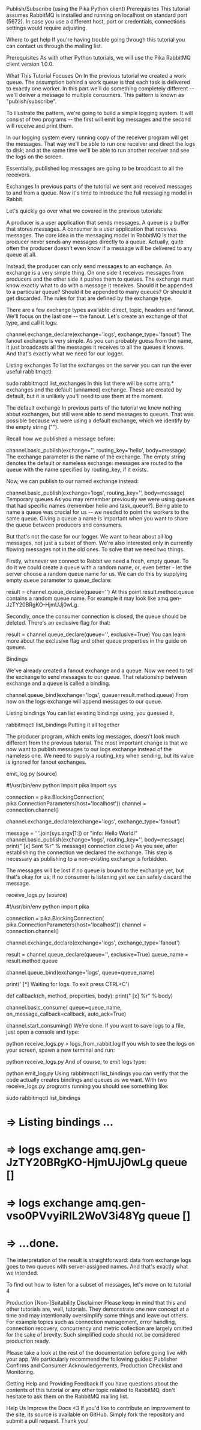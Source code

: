 Publish/Subscribe
(using the Pika Python client)
Prerequisites
This tutorial assumes RabbitMQ is installed and running on localhost on standard port (5672). In case you use a different host, port or credentials, connections settings would require adjusting.

Where to get help
If you're having trouble going through this tutorial you can contact us through the mailing list.

Prerequisites
As with other Python tutorials, we will use the Pika RabbitMQ client version 1.0.0.

What This Tutorial Focuses On
In the previous tutorial we created a work queue. The assumption behind a work queue is that each task is delivered to exactly one worker. In this part we'll do something completely different -- we'll deliver a message to multiple consumers. This pattern is known as "publish/subscribe".

To illustrate the pattern, we're going to build a simple logging system. It will consist of two programs -- the first will emit log messages and the second will receive and print them.

In our logging system every running copy of the receiver program will get the messages. That way we'll be able to run one receiver and direct the logs to disk; and at the same time we'll be able to run another receiver and see the logs on the screen.

Essentially, published log messages are going to be broadcast to all the receivers.

Exchanges
In previous parts of the tutorial we sent and received messages to and from a queue. Now it's time to introduce the full messaging model in Rabbit.

Let's quickly go over what we covered in the previous tutorials:

A producer is a user application that sends messages.
A queue is a buffer that stores messages.
A consumer is a user application that receives messages.
The core idea in the messaging model in RabbitMQ is that the producer never sends any messages directly to a queue. Actually, quite often the producer doesn't even know if a message will be delivered to any queue at all.

Instead, the producer can only send messages to an exchange. An exchange is a very simple thing. On one side it receives messages from producers and the other side it pushes them to queues. The exchange must know exactly what to do with a message it receives. Should it be appended to a particular queue? Should it be appended to many queues? Or should it get discarded. The rules for that are defined by the exchange type.


There are a few exchange types available: direct, topic, headers and fanout. We'll focus on the last one -- the fanout. Let's create an exchange of that type, and call it logs:

channel.exchange_declare(exchange='logs',
                         exchange_type='fanout')
The fanout exchange is very simple. As you can probably guess from the name, it just broadcasts all the messages it receives to all the queues it knows. And that's exactly what we need for our logger.

Listing exchanges
To list the exchanges on the server you can run the ever useful rabbitmqctl:

sudo rabbitmqctl list_exchanges
In this list there will be some amq.* exchanges and the default (unnamed) exchange. These are created by default, but it is unlikely you'll need to use them at the moment.

The default exchange
In previous parts of the tutorial we knew nothing about exchanges, but still were able to send messages to queues. That was possible because we were using a default exchange, which we identify by the empty string ("").

Recall how we published a message before:

channel.basic_publish(exchange='',
                      routing_key='hello',
                      body=message)
The exchange parameter is the name of the exchange. The empty string denotes the default or nameless exchange: messages are routed to the queue with the name specified by routing_key, if it exists.

Now, we can publish to our named exchange instead:

channel.basic_publish(exchange='logs',
                      routing_key='',
                      body=message)
Temporary queues
As you may remember previously we were using queues that had specific names (remember hello and task_queue?). Being able to name a queue was crucial for us -- we needed to point the workers to the same queue. Giving a queue a name is important when you want to share the queue between producers and consumers.

But that's not the case for our logger. We want to hear about all log messages, not just a subset of them. We're also interested only in currently flowing messages not in the old ones. To solve that we need two things.

Firstly, whenever we connect to Rabbit we need a fresh, empty queue. To do it we could create a queue with a random name, or, even better - let the server choose a random queue name for us. We can do this by supplying empty queue parameter to queue_declare:

result = channel.queue_declare(queue='')
At this point result.method.queue contains a random queue name. For example it may look like amq.gen-JzTY20BRgKO-HjmUJj0wLg.

Secondly, once the consumer connection is closed, the queue should be deleted. There's an exclusive flag for that:

result = channel.queue_declare(queue='', exclusive=True)
You can learn more about the exclusive flag and other queue properties in the guide on queues.

Bindings

We've already created a fanout exchange and a queue. Now we need to tell the exchange to send messages to our queue. That relationship between exchange and a queue is called a binding.

channel.queue_bind(exchange='logs',
                   queue=result.method.queue)
From now on the logs exchange will append messages to our queue.

Listing bindings
You can list existing bindings using, you guessed it,

rabbitmqctl list_bindings
Putting it all together

The producer program, which emits log messages, doesn't look much different from the previous tutorial. The most important change is that we now want to publish messages to our logs exchange instead of the nameless one. We need to supply a routing_key when sending, but its value is ignored for fanout exchanges.

emit_log.py (source)

#!/usr/bin/env python
import pika
import sys

connection = pika.BlockingConnection(
    pika.ConnectionParameters(host='localhost'))
channel = connection.channel()

channel.exchange_declare(exchange='logs', exchange_type='fanout')

message = ' '.join(sys.argv[1:]) or "info: Hello World!"
channel.basic_publish(exchange='logs', routing_key='', body=message)
print(" [x] Sent %r" % message)
connection.close()
As you see, after establishing the connection we declared the exchange. This step is necessary as publishing to a non-existing exchange is forbidden.

The messages will be lost if no queue is bound to the exchange yet, but that's okay for us; if no consumer is listening yet we can safely discard the message.

receive_logs.py (source)

#!/usr/bin/env python
import pika

connection = pika.BlockingConnection(
    pika.ConnectionParameters(host='localhost'))
channel = connection.channel()

channel.exchange_declare(exchange='logs', exchange_type='fanout')

result = channel.queue_declare(queue='', exclusive=True)
queue_name = result.method.queue

channel.queue_bind(exchange='logs', queue=queue_name)

print(' [*] Waiting for logs. To exit press CTRL+C')

def callback(ch, method, properties, body):
    print(" [x] %r" % body)

channel.basic_consume(
    queue=queue_name, on_message_callback=callback, auto_ack=True)

channel.start_consuming()
We're done. If you want to save logs to a file, just open a console and type:

python receive_logs.py > logs_from_rabbit.log
If you wish to see the logs on your screen, spawn a new terminal and run:

python receive_logs.py
And of course, to emit logs type:

python emit_log.py
Using rabbitmqctl list_bindings you can verify that the code actually creates bindings and queues as we want. With two receive_logs.py programs running you should see something like:

sudo rabbitmqctl list_bindings
# => Listing bindings ...
# => logs    exchange        amq.gen-JzTY20BRgKO-HjmUJj0wLg  queue           []
# => logs    exchange        amq.gen-vso0PVvyiRIL2WoV3i48Yg  queue           []
# => ...done.
The interpretation of the result is straightforward: data from exchange logs goes to two queues with server-assigned names. And that's exactly what we intended.

To find out how to listen for a subset of messages, let's move on to tutorial 4

Production [Non-]Suitability Disclaimer
Please keep in mind that this and other tutorials are, well, tutorials. They demonstrate one new concept at a time and may intentionally oversimplify some things and leave out others. For example topics such as connection management, error handling, connection recovery, concurrency and metric collection are largely omitted for the sake of brevity. Such simplified code should not be considered production ready.

Please take a look at the rest of the documentation before going live with your app. We particularly recommend the following guides: Publisher Confirms and Consumer Acknowledgements, Production Checklist and Monitoring.

Getting Help and Providing Feedback
If you have questions about the contents of this tutorial or any other topic related to RabbitMQ, don't hesitate to ask them on the RabbitMQ mailing list.

Help Us Improve the Docs <3
If you'd like to contribute an improvement to the site, its source is available on GitHub. Simply fork the repository and submit a pull request. Thank you!